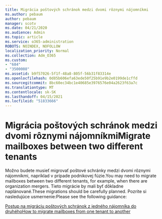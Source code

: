 ```yaml
---
title: Migrácia poštových schránok medzi dvomi rôznymi nájomníkmi
ms.author: pebaum
author: pebaum
manager: scotv
ms.date: 04/21/2020
ms.audience: Admin
ms.topic: article
ms.service: o365-administration
ROBOTS: NOINDEX, NOFOLLOW
localization_priority: Normal
ms.collection: Adm_O365
ms.custom:
- "684"
- "3500008"
ms.assetid: b9f57026-5f1f-48a8-805f-56b31f83314e
ms.openlocfilehash: 0d85b606efa63ede50f25b91e9b2e0199de1cffd
ms.sourcegitcommit: 8bc60ec34bc1e40685e3976576e04a2623f63a7c
ms.translationtype: MT
ms.contentlocale: sk-SK
ms.lasthandoff: 04/15/2021
ms.locfileid: "51833666"
---
```

# <a name="migrate-mailboxes-between-two-different-tenants"></a><span data-ttu-id="c6093-102">Migrácia poštových schránok medzi dvomi rôznymi nájomníkmi</span><span class="sxs-lookup"><span data-stu-id="c6093-102">Migrate mailboxes between two different tenants</span></span>

<span data-ttu-id="c6093-103">Možno budete musieť migrovať poštové schránky medzi dvomi rôznymi nájomníkmi, napríklad v prípade podnikovej fúzie.</span><span class="sxs-lookup"><span data-stu-id="c6093-103">You may need to migrate mailboxes between two different tenants, for example, when there are organization mergers.</span></span> <span data-ttu-id="c6093-104">Tieto migrácie by mali byť dôkladne naplánované.</span><span class="sxs-lookup"><span data-stu-id="c6093-104">These migrations should be carefully planned.</span></span> <span data-ttu-id="c6093-105">Pozrite si nasledujúce usmernenie:</span><span class="sxs-lookup"><span data-stu-id="c6093-105">Please see the following guidance:</span></span>
  
[<span data-ttu-id="c6093-106">Postup na migráciu poštových schránok z jedného nájomníka do druhého</span><span class="sxs-lookup"><span data-stu-id="c6093-106">How to migrate mailboxes from one tenant to another</span></span>](https://docs.microsoft.com/Exchange/mailbox-migration/migrate-mailboxes-across-tenants)
  